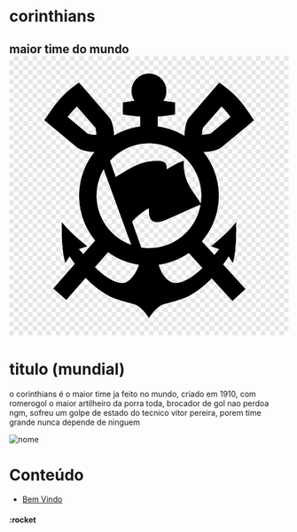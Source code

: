 # corinthians
maior time do mundo 
![corinthians](./img/coringao.png)
---------------------------------------------------------------------------
<!-- <p align="center"
width="100%">
    <img width="50%"
    src="./img/coringao.png">
</p> -->

# titulo (mundial)
<!-- ## titulo (mundial)
### titulo (mundial)

<h1>titulo<h1>
<h2>titulo<h2> -->


<p align =" left" > o corinthians é o maior time ja feito no mundo, criado em 1910, com romerogol o maior artilheiro da porra toda, brocador de gol nao perdoa ngm, sofreu um golpe de estado do tecnico vitor pereira, porem time grande nunca depende de ninguem<p>

![nome](https://img.shields.io/badge/chatGPT-74aa9c?style=for-the-badge&logo=openai&logoColor=white)

# Conteúdo
<ul>
    <li>    
    <a href = "a">Bem Vindo </a>
    </li>    
</ul>




#### :rocket